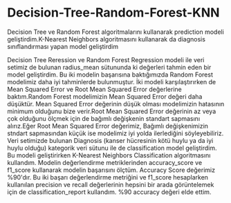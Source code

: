 # Decision-Tree-Random-Forest-KNN
Decision Tree ve Random Forest algoritmalarını kullanarak prediction modeli geliştirdim.K-Nearest Neighbors algoritmasını kullanarak da diagnosis sınıflandırması yapan model geliştirdim

Decision Tree Reression ve Random Forest Regression modeli ile veri setimiz de bulunan radius_mean sütununda ki değerleri tahmin eden bir model geliştirdim.
Bu iki modelin başarısına baktığımızda Random Forest modelimiz daha iyi tahminlerde bulunmuştur.
İki modeli karşılaştırırken de Mean Squared Error ve Root Mean Squared Error değerlerine baktım.Random Forest modelimizin Mean Squared Error değeri daha düşüktür.
Mean Squared Error değerinin düşük olması modelimizin hatasının minimum olduğunu bize verir.Root Mean Squared Error değerinin az veya çok olduğunu ölçmek için de bağımlı değişkenin standart sapmasını alırız.Eğer Root Mean Squared Error değerimiz, Bağımlı değişkenimizin stndart sapmasından küçük ise modelimiz iyi yolda ilerlediğini söyleyebiliriz.
Veri setimizde bulunan Diagnosis (kanser hücresinin kötü huylu ya da iyi huylu olduğu) kategorik veri sütunu ile de classification model geliştirdim.
Bu modeli geliştirirken K-Nearest Neighbors Classification algoritmasını kullandım.
Modelin değerlendirme metriklerinden accuracy_score ve f1_score kullanarak modelin başarısını ölçtüm. Accuracy Score değerimiz %90'dır.
Bu iki başarı değerlendirme metriğini ve f1_score hesaplarken kullanılan precision ve recall değerlerinin hepsini bir arada görüntelemek için de classification_report kullandım.
%90 accuracy değeri elde ettim.

